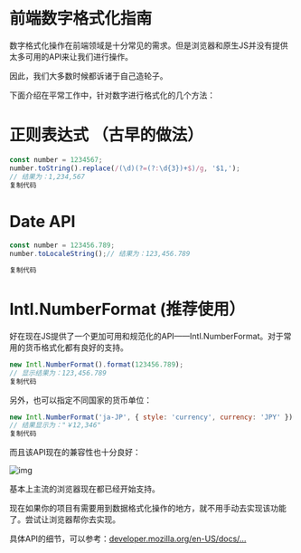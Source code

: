 # 前端数字格式化指南

数字格式化操作在前端领域是十分常见的需求。但是浏览器和原生JS并没有提供太多可用的API来让我们进行操作。

因此，我们大多数时候都诉诸于自己造轮子。

下面介绍在平常工作中，针对数字进行格式化的几个方法：

# **正则表达式 （古早的做法）**

```javascript
const number = 1234567;
number.toString().replace(/(\d)(?=(?:\d{3})+$)/g, '$1,');
// 结果为：1,234,567
复制代码
```

# **Date API**

```javascript
const number = 123456.789;
number.toLocaleString();// 结果为：123,456.789

复制代码
```

# **Intl.NumberFormat (推荐使用）**

好在现在JS提供了一个更加可用和规范化的API——Intl.NumberFormat。对于常用的货币格式化都有良好的支持。

```javascript
new Intl.NumberFormat().format(123456.789);
// 显示结果为：123,456.789
复制代码
```

另外，也可以指定不同国家的货币单位：

```javascript
new Intl.NumberFormat('ja-JP', { style: 'currency', currency: 'JPY' }).format(12345.678);
// 结果显示为："￥12,346"
复制代码
```

而且该API现在的兼容性也十分良好：

![img](https://p3-juejin.byteimg.com/tos-cn-i-k3u1fbpfcp/bb317b121d254c86a09b9c29e53f6ff4~tplv-k3u1fbpfcp-zoom-1.image)

基本上主流的浏览器现在都已经开始支持。

现在如果你的项目有需要用到数据格式化操作的地方，就不用手动去实现该功能了。尝试让浏览器帮你去实现。

具体API的细节，可以参考：[developer.mozilla.org/en-US/docs/…](https://developer.mozilla.org/en-US/docs/Web/JavaScript/Reference/Global_Objects/Number/toLocaleString)